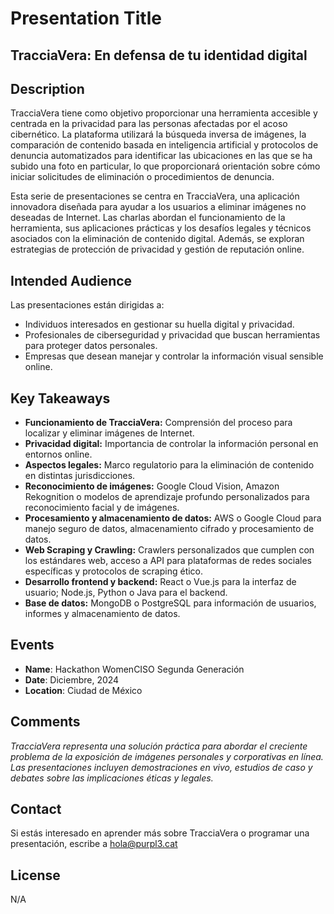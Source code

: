 
# Presentation Title
## TracciaVera: En defensa de tu identidad digital

## Description
TracciaVera tiene como objetivo proporcionar una herramienta accesible y centrada en la privacidad para las personas afectadas por el acoso cibernético. La plataforma utilizará la búsqueda inversa de imágenes, la comparación de contenido basada en inteligencia artificial y protocolos de denuncia automatizados para identificar las ubicaciones en las que se ha subido una foto en particular, lo que proporcionará orientación sobre cómo iniciar solicitudes de eliminación o procedimientos de denuncia.

Esta serie de presentaciones se centra en TracciaVera, una aplicación innovadora diseñada para ayudar a los usuarios a eliminar imágenes no deseadas de Internet. Las charlas abordan el funcionamiento de la herramienta, sus aplicaciones prácticas y los desafíos legales y técnicos asociados con la eliminación de contenido digital. Además, se exploran estrategias de protección de privacidad y gestión de reputación online.



## Intended Audience
Las presentaciones están dirigidas a:

- Individuos interesados en gestionar su huella digital y privacidad.
- Profesionales de ciberseguridad y privacidad que buscan herramientas para proteger datos personales.
- Empresas que desean manejar y controlar la información visual sensible online.

## Key Takeaways
- **Funcionamiento de TracciaVera:** Comprensión del proceso para localizar y eliminar imágenes de Internet.
- **Privacidad digital:** Importancia de controlar la información personal en entornos online.
- **Aspectos legales:** Marco regulatorio para la eliminación de contenido en distintas jurisdicciones.
- **Reconocimiento de imágenes:** Google Cloud Vision, Amazon Rekognition o modelos de aprendizaje profundo personalizados para reconocimiento facial y de imágenes.
- **Procesamiento y almacenamiento de datos:** AWS o Google Cloud para manejo seguro de datos, almacenamiento cifrado y procesamiento de datos.
- **Web Scraping y Crawling:** Crawlers personalizados que cumplen con los estándares web, acceso a API para plataformas de redes sociales específicas y protocolos de scraping ético.
- **Desarrollo frontend y backend:** React o Vue.js para la interfaz de usuario; Node.js, Python o Java para el backend.
- **Base de datos:** MongoDB o PostgreSQL para información de usuarios, informes y almacenamiento de datos.

## Events
- **Name**: Hackathon WomenCISO Segunda Generación
- **Date**: Diciembre, 2024
- **Location**: Ciudad de México

## Comments
_TracciaVera representa una solución práctica para abordar el creciente problema de la exposición de imágenes personales y corporativas en línea. Las presentaciones incluyen demostraciones en vivo, estudios de caso y debates sobre las implicaciones éticas y legales._

## Contact
Si estás interesado en aprender más sobre TracciaVera o programar una presentación, escribe a hola@purpl3.cat

## License
N/A
